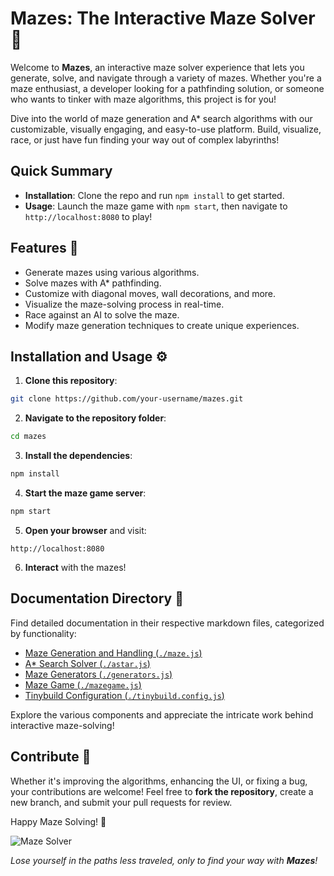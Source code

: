 # Mazes: The Interactive Maze Solver 🚀

Welcome to **Mazes**, an interactive maze solver experience that lets you generate, solve, and navigate through a variety of mazes. Whether you're a maze enthusiast, a developer looking for a pathfinding solution, or someone who wants to tinker with maze algorithms, this project is for you!

Dive into the world of maze generation and A* search algorithms with our customizable, visually engaging, and easy-to-use platform. Build, visualize, race, or just have fun finding your way out of complex labyrinths!

## Quick Summary

- **Installation**: Clone the repo and run `npm install` to get started.
- **Usage**: Launch the maze game with `npm start`, then navigate to `http://localhost:8080` to play!

## Features 🌟

- Generate mazes using various algorithms.
- Solve mazes with A* pathfinding.
- Customize with diagonal moves, wall decorations, and more.
- Visualize the maze-solving process in real-time.
- Race against an AI to solve the maze.
- Modify maze generation techniques to create unique experiences.

## Installation and Usage ⚙️

1. **Clone this repository**:
```bash
git clone https://github.com/your-username/mazes.git
```

2. **Navigate to the repository folder**:
```bash
cd mazes
```

3. **Install the dependencies**:
```bash
npm install
```

4. **Start the maze game server**:
```bash
npm start
```

5. **Open your browser** and visit:
```plaintext
http://localhost:8080
```

6. **Interact** with the mazes!

## Documentation Directory 📖

Find detailed documentation in their respective markdown files, categorized by functionality:

- [Maze Generation and Handling (`./maze.js`)](./maze.md)
- [A* Search Solver (`./astar.js`)](./astar.md)
- [Maze Generators (`./generators.js`)](./generators.md)
- [Maze Game (`./mazegame.js`)](./mazegame.md)
- [Tinybuild Configuration (`./tinybuild.config.js`)](./tinybuild_config.md)

Explore the various components and appreciate the intricate work behind interactive maze-solving!

## Contribute 🤝

Whether it's improving the algorithms, enhancing the UI, or fixing a bug, your contributions are welcome! Feel free to **fork the repository**, create a new branch, and submit your pull requests for review.

Happy Maze Solving! 🎉

![Maze Solver](https://example.com/maze_solver_screenshot.png)

*Lose yourself in the paths less traveled, only to find your way with **Mazes**!*